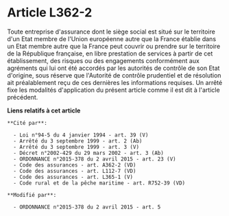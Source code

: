 # Article L362-2

Toute entreprise d'assurance dont le siège social est situé sur le territoire d'un Etat membre de l'Union européenne autre
que la France établie dans un Etat membre autre que la France peut couvrir ou prendre sur le territoire de la République
française, en libre prestation de services à partir de cet établissement, des risques ou des engagements conformément aux
agréments qui lui ont été accordés par les autorités de contrôle de son Etat d'origine, sous réserve que l'Autorité de
contrôle prudentiel et de résolution ait préalablement reçu de ces dernières les informations requises. Un arrêté fixe les
modalités d'application du présent article comme il est dit à l'article précédent.

**Liens relatifs à cet article**

	**Cité par**:

	  - Loi n°94-5 du 4 janvier 1994 - art. 39 (V)
	  - Arrêté du 3 septembre 1999 - art. 2 (Ab)
	  - Arrêté du 3 septembre 1999 - art. 3 (V)
	  - Décret n°2002-429 du 29 mars 2002 - art. 3 (Ab)
	  - ORDONNANCE n°2015-378 du 2 avril 2015 - art. 23 (V)
	  - Code des assurances - art. A362-2 (VD)
	  - Code des assurances - art. L112-7 (VD)
	  - Code des assurances - art. L365-1 (V)
	  - Code rural et de la pêche maritime - art. R752-39 (VD)

	**Modifié par**:

	  - ORDONNANCE n°2015-378 du 2 avril 2015 - art. 5
